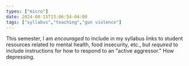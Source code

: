 ```yaml
---
types: ["micro"]
date: 2024-08-15T13:06:54-04:00
tags: ["syllabus","teaching","gun violence"]
---
```

This semester, I am *encouraged* to include in my syllabus links to student resources related to mental health, food insecurity, etc., but *required* to include instructions for how to respond to an "active aggressor." How depressing.
